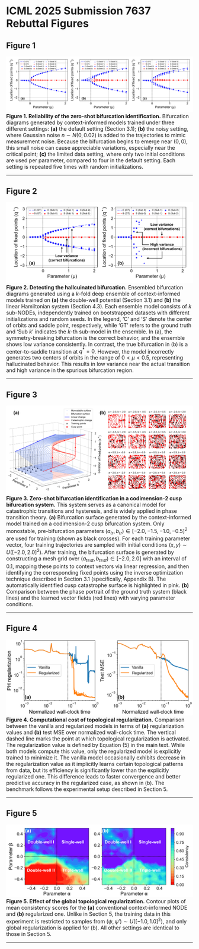 # ICML 2025 Submission 7637 Rebuttal Figures

## Figure 1
![](./figures/rebuttal_figure_1.png)
**Figure 1. Reliability of the zero-shot bifurcation identification.** Bifurcation diagrams generated by context-informed models trained under three different settings: **(a)** the default setting (Section 3.1); **(b)** the noisy setting, where Gaussian noise $n \sim N(0, 0.02)$ is added to the trajectories to mimic measurement noise. Because the bifurcation begins to emerge near $(0, 0)$, this small noise can cause appreciable variations, especially near the critical point; **(c)** the limited data setting, where only two initial conditions are used per parameter, compared to four in the default setting. Each setting is repeated five times with random initializations.
***
## Figure 2
![](./figures/rebuttal_figure_2.png)
**Figure 2. Detecting the hallcuinated bifurcation.** Ensembled bifurcation diagrams generated using a $k$-fold deep ensemble of context-informed models trained on **(a)** the double-well potential (Section 3.1) and **(b)** the linear Hamiltonian system (Section 4.3). Each ensemble model consists of $k$ sub-NODEs, independently trained on bootstrapped datasets with different initializations and random seeds. In the legend, ‘C’ and ‘S’ denote the center of orbits and saddle point, respectively, while ‘GT’ refers to the ground truth and ‘Sub $k$’ indicates the $k$-th sub-model in the ensemble. In (a), the symmetry-breaking bifurcation is the correct behavior, and the ensemble shows low variance consistently. In contrast, the true bifurcation in (b) is a center-to-saddle transition at $q^* = 0$. However, the model incorrectly generates two centers of orbits in the range of $0 < μ < 0.5$, representing hallucinated behavior. This results in low variance near the actual transition and high variance in the spurious bifurcation region.
***
## Figure 3
![](./figures/rebuttal_figure_3.png)
**Figure 3. Zero-shot bifurcation identification in a codimension-2 cusp bifurcation system.** This system serves as a canonical model for catastrophic transitions and hysteresis, and is widely applied in phase transition theory. **(a)** Bifurcation surface generated by the context-informed model trained on a codimension-2 cusp bifurcation system. Only monostable, pre-bifurcation parameters $(a_{tr}, b_{tr}) \in [-2.0, -1.5, -1.0, -0.5]^2$ are used for training (shown as black crosses). For each training parameter vector, four training trajectories are sampled with initial conditions $(x, y) \sim U([-2.0, 2.0]^2)$. After training, the bifurcation surface is generated by constructing a mesh grid over $(a_{test}, b_{test}) \in [-2.0, 2.0]$ with an interval of $0.1$, mapping these points to context vectors via linear regression,  and then identifying the corresponding fixed points using the inverse optimization technique described in Section 3.1 (specifically, Appendix B). The automatically identified cusp catastrophe surface is highlighted in pink. **(b)** Comparison between the phase portrait of the ground truth system (black lines) and the learned vector fields (red lines) with varying parameter conditions.
***
## Figure 4
![](./figures/rebuttal_figure_4.png)
**Figure 4. Computational cost of topological regularization.** Comparison between the vanilla and regularized models in terms of **(a)** regularization values and **(b)** test MSE over normalized wall-clock time. The vertical dashed line marks the point at which topological regularization is activated. The regularization value is defined by Equation (5) in the main text. While both models compute this value, only the regularized model is explicitly trained to minimize it. The vanilla model occasionally exhibits decrease in the regularization value as it implicitly learns certain topological patterns from data, but its efficiency is significantly lower than the explicitly regularized one. This difference leads to faster convergence and better predictive accuracy in the regularized case, as shown in (b). The benchmark follows the experimental setup described in Section 5.
***
## Figure 5
![](./figures/rebuttal_figure_5.png)
**Figure 5. Effect of the global topological regularization.** Contour plots of mean consistency scores for the **(a)** conventional context-informed NODE and **(b)** regularized one. Unlike in Section 5, the training data in this experiment is restricted to samples from $(\psi, \psi') \sim U([-1.0, 1.0]^2)$, and only global regularization is applied for (b). All other settings are identical to those in Section 5.
***

